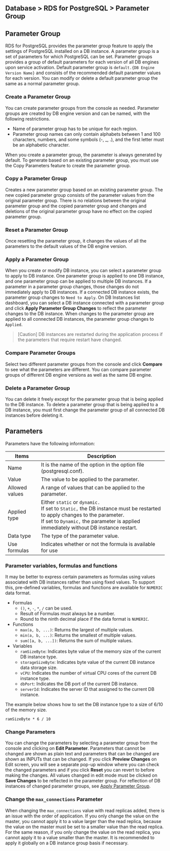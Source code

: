 ## Database > RDS for PostgreSQL > Parameter Group

## Parameter Group

RDS for PostgreSQL provides the parameter group feature to apply the settings of PostgreSQL installed on a DB instance. A parameter group is a set of parameters for which PostgreSQL can be set. Parameter groups provides a group of default parameters for each version of all DB engines upon service activation. Default parameter group is `default.{DB Engine Version Name}` and consists of the recommended default parameter values for each version. You can modify or delete a default parameter group the same as a normal parameter group.

### Create a Parameter Group

You can create parameter groups from the console as needed. Parameter groups are created by DB engine version and can be named, with the following restrictions.

* Name of parameter group has to be unique for each region.
* Parameter group names can only contain alphabets between 1 and 100 characters, numbers, and some symbols (-, _, .), and the first letter must be an alphabetic character.

When you create a parameter group, the parameter is always generated by default. To generate based on an existing parameter group, you must use the Copy Parameters feature to create the parameter group.

### Copy a Parameter Group

Creates a new parameter group based on an existing parameter group. The new copied parameter group consists of the parameter values from the original parameter group. There is no relations between the original parameter group and the copied parameter group and changes and deletions of the original parameter group have no effect on the copied parameter group.

### Reset a Parameter Group

Once resetting the parameter group, it changes the values of all the parameters to the default values of the DB engine version.

### Apply a Parameter Group

When you create or modify DB instance, you can select a parameter group to apply to DB instance. One parameter group is applied to one DB instance, and one parameter group can be applied to multiple DB instances. If a parameter in a parameter group changes, those changes do not immediately apply to DB instances. If a connected DB instance exists, the parameter group changes to `Need to Apply`. On DB Instances list dashboard, you can select a DB instance connected with a parameter group and click **Apply Parameter Group Changes** to reflect the parameter changes to the DB instance. When changes to the parameter group are applied to all connected DB instances, the parameter group changes to `Applied`.

> [Caution]
> DB instances are restarted during the application process if the parameters that require restart have changed.

### Compare Parameter Groups

Select two different parameter groups from the console and click **Compare** to see what the parameters are different. You can compare parameter groups of different DB engine versions as well as the same DB engine.

### Delete a Parameter Group

You can delete it freely except for the parameter group that is being applied to the DB instance. To delete a parameter group that is being applied to a DB instance, you must first change the parameter group of all connected DB instances before deleting it.

## Parameters

Parameters have the following information:

| Items          | Description                                                                                                                                                                                                           |
|----------------|-----------------------------------------------------------------------------------------------------------------------------------------------------------------------------------------------------------------------|
| Name           | It is the name of the option in the option file (postgresql.conf).                                                                                                                                                    |
| Value          | The value to be applied to the parameter.                                                                                                                                                                             |
| Allowed values | A range of values that can be applied to the parameter.                                                                                                                                                               |
| Applied type   | Either `static` or `dynamic.`<br/>If set to `Static,` the DB instance must be restarted to apply changes to the parameter.<br/>If set to `Dynamic,` the parameter is applied immediately without DB instance restart. |
| Data type      | The type of the parameter value.                                                                                                                                                                                      | 
| Use formulas   | Indicates whether or not the formula is available for use                                                                                                                                                             |

### Parameter variables, formulas and functions

It may be better to express certain parameters as formulas using values associated with DB instances rather than using fixed values. To support this, pre-defined variables, formulas and functions are available for `NUMERIC` data format.

* Formulas
    * `()`, `+`, `-`, `*`, `/` can be used.
    * Result of Formulas must always be a number.
    * Round to the ninth decimal place if the data format is `NUMERIC`.
* Functions
    * `max(a, b, ...)`: Returns the largest of multiple values.
    * `min(a, b, ...)`: Returns the smallest of multiple values.
    * `sum([a, b, ...])`: Returns the sum of multiple values.
* Variables
    * `ramSizeByte`: Indicates byte value of the memory size of the current DB instance type.
    * `storageSizeByte`: Indicates byte value of the current DB instance data storage size.
    * `vCPU`: Indicates the number of virtual CPU cores of the current DB instance type.
    * `dbPort`: Indicates the DB port of the current DB instance.
    * `serverId`: Indicates the server ID that assigned to the current DB instance.

The example below shows how to set the DB instance type to a size of 6/10 of the memory size.

```
ramSizeByte * 6 / 10
```

### Change Parameters

You can change the parameters by selecting a parameter group from the console and clicking on **Edit Parameter**. Parameters that cannot be changed are shown as plain text and parameters that can be changed are shown as INPUTs that can be changed. If you click **Preview Changes** on Edit screen, you will see a separate pop-up window where you can check the changed parameters and if you click **Reset** you can revert to before making the changes. All values changed in edit mode must be clicked on **Save Changes** to be reflected in the parameter group. For reflection of DB instances of changed parameter groups, see [Apply Parameter Group](parameter-group/#_5).

### Change the `max_connections` Parameter

When changing the `max_connections` value with read replicas added, there is an issue with the order of application. If you only change the value on the master, you cannot apply it to a value larger than the read replica, because the value on the master must be set to a smaller value than the read replica. For the same reason, if you only change the value on the read replica, you cannot apply it to a value smaller than the master. It is recommended to apply it globally on a DB instance group basis if necessary. 